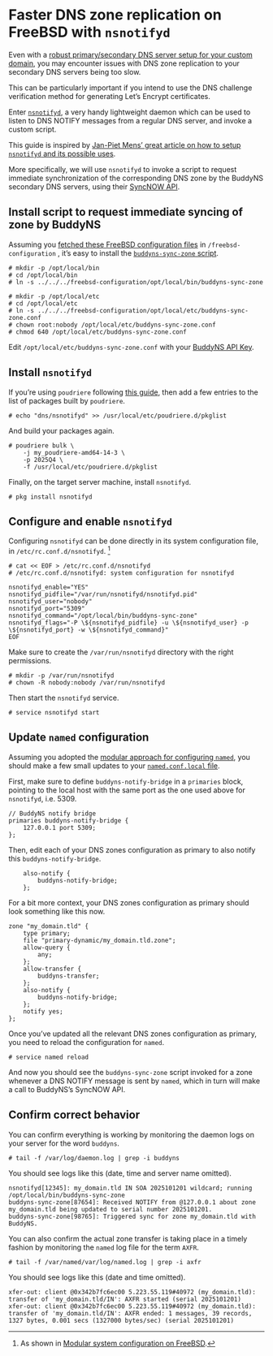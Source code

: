 # Faster DNS zone replication on FreeBSD with `nsnotifyd`

Even with a [robust primary/secondary DNS server setup for your custom domain](freebsd-dns-bind.md), you may encounter issues with DNS zone replication to your secondary DNS servers being too slow.

This can be particularly important if you intend to use the DNS challenge verification method for generating Let’s Encrypt certificates.

Enter [`nsnotifyd`](https://dotat.at/prog/nsnotifyd/), a very handy lightweight daemon which can be used to listen to DNS NOTIFY messages from a regular DNS server, and invoke a custom script.

This guide is inspired by [Jan-Piet Mens’ great article on how to setup `nsnotifyd` and its possible uses](https://jpmens.net/2015/06/16/alert-on-dns-notify/).

More specifically, we will use `nsnotifyd` to invoke a script to request immediate synchronization of the corresponding DNS zone by the BuddyNS secondary DNS servers, using their [SyncNOW API](https://www.buddyns.com/support/api/v2/#example-sync-zone).

## Install script to request immediate syncing of zone by BuddyNS

Assuming you [fetched these FreeBSD configuration files](freebsd-command-line-tools.md#fetch-configuration-files) in `/freebsd-configuration` , it’s easy to install the [`buddyns-sync-zone` script](../../opt/local/bin/buddyns-sync-zone).

```
# mkdir -p /opt/local/bin
# cd /opt/local/bin
# ln -s ../../../freebsd-configuration/opt/local/bin/buddyns-sync-zone

# mkdir -p /opt/local/etc
# cd /opt/local/etc
# ln -s ../../../freebsd-configuration/opt/local/etc/buddyns-sync-zone.conf
# chown root:nobody /opt/local/etc/buddyns-sync-zone.conf
# chmod 640 /opt/local/etc/buddyns-sync-zone.conf
```

Edit `/opt/local/etc/buddyns-sync-zone.conf` with your [BuddyNS API Key](https://www.buddyns.com/support/api/v2/#security-authentication).


## Install `nsnotifyd`

If you’re using `poudriere` following [this guide](freebsd-poudriere.md), then add a few entries to the list of packages built by `poudriere`.

```console
# echo "dns/nsnotifyd" >> /usr/local/etc/poudriere.d/pkglist
```

And build your packages again.

```console
# poudriere bulk \
    -j my_poudriere-amd64-14-3 \
    -p 2025Q4 \
    -f /usr/local/etc/poudriere.d/pkglist
```

Finally, on the target server machine, install `nsnotifyd`.

```console
# pkg install nsnotifyd
```


## Configure and enable `nsnotifyd`

Configuring `nsnotifyd` can be done directly in its system configuration file, in `/etc/rc.conf.d/nsnotifyd`. [^1]

[^1]: As shown in [Modular system configuration on FreeBSD](freebsd-modular-system-configuration.md).

```console
# cat << EOF > /etc/rc.conf.d/nsnotifyd
# /etc/rc.conf.d/nsnotifyd: system configuration for nsnotifyd

nsnotifyd_enable="YES"
nsnotifyd_pidfile="/var/run/nsnotifyd/nsnotifyd.pid"
nsnotifyd_user="nobody"
nsnotifyd_port="5309"
nsnotifyd_command="/opt/local/bin/buddyns-sync-zone"
nsnotifyd_flags="-P \${nsnotifyd_pidfile} -u \${nsnotifyd_user} -p \${nsnotifyd_port} -w \${nsnotifyd_command}"
EOF
```

Make sure to create the `/var/run/nsnotifyd` directory with the right permissions.

```console
# mkdir -p /var/run/nsnotifyd
# chown -R nobody:nobody /var/run/nsnotifyd
```

Then start the `nsnotifyd` service.

```console
# service nsnotifyd start
```


## Update `named` configuration

Assuming you adopted the [modular approach for configuring `named`](freebsd-dns-bind.md#modularize-configuration-file-for-named), you should make a few small updates to your [`named.conf.local` file](../../var/named/usr/local/etc/namedb/named.conf.local).

First, make sure to define `buddyns-notify-bridge` in a `primaries` block, pointing to the local host with the same port as the one used above for `nsnotifyd`, i.e. 5309.

```
// BuddyNS notify bridge
primaries buddyns-notify-bridge {
	127.0.0.1 port 5309;
};
```

Then, edit each of your DNS zones configuration as primary to also notify this `buddyns-notify-bridge`.

```
	also-notify {
		buddyns-notify-bridge;
	};
```

For a bit more context, your DNS zones configuration as primary should look something like this now.

```
zone "my_domain.tld" {
	type primary;
	file "primary-dynamic/my_domain.tld.zone";
	allow-query {
		any;
	};
	allow-transfer {
		buddyns-transfer;
	};
	also-notify {
		buddyns-notify-bridge;
	};
	notify yes;
};
```

Once you’ve updated all the relevant DNS zones configuration as primary, you need to reload the configuration for `named`.

```console
# service named reload
```

And now you should see the `buddyns-sync-zone` script invoked for a zone whenever a DNS NOTIFY message is sent by `named`, which in turn will make a call to BuddyNS’s SyncNOW API.


## Confirm correct behavior

You can confirm everything is working by monitoring the daemon logs on your server for the word `buddyns`.

```
# tail -f /var/log/daemon.log | grep -i buddyns
```

You should see logs like this (date, time and server name omitted).

```
nsnotifyd[12345]: my_domain.tld IN SOA 2025101201 wildcard; running /opt/local/bin/buddyns-sync-zone
buddyns-sync-zone[87654]: Received NOTIFY from @127.0.0.1 about zone my_domain.tld being updated to serial number 2025101201.
buddyns-sync-zone[98765]: Triggered sync for zone my_domain.tld with BuddyNS.
```

You can also confirm the actual zone transfer is taking place in a timely fashion by monitoring the `named` log file for the term `AXFR`.

```
# tail -f /var/named/var/log/named.log | grep -i axfr
```

You should see logs like this (date and time omitted).

```
xfer-out: client @0x342b7fc6ec00 5.223.55.119#40972 (my_domain.tld): transfer of 'my_domain.tld/IN': AXFR started (serial 2025101201)
xfer-out: client @0x342b7fc6ec00 5.223.55.119#40972 (my_domain.tld): transfer of 'my_domain.tld/IN': AXFR ended: 1 messages, 39 records, 1327 bytes, 0.001 secs (1327000 bytes/sec) (serial 2025101201)
```